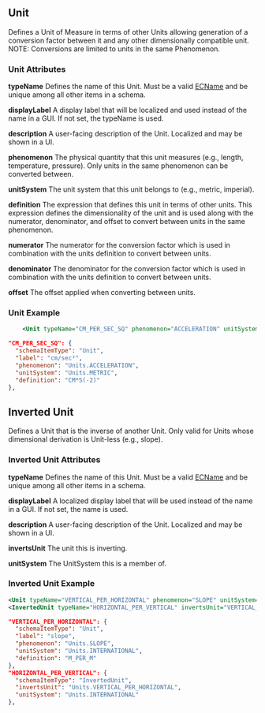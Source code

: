 ## Unit

Defines a Unit of Measure in terms of other Units allowing generation of a conversion factor between it and any other dimensionally compatible unit.  NOTE: Conversions are limited to units in the same Phenomenon.

### Unit Attributes

**typeName** Defines the name of this Unit. Must be a valid [ECName](./ec-name.md) and be unique among all other items in a schema.

**displayLabel** A display label that will be localized and used instead of the name in a GUI. If not set, the typeName is used.

**description** A user-facing description of the Unit. Localized and may be shown in a UI.

**phenomenon** The physical quantity that this unit measures (e.g., length, temperature, pressure).  Only units in the same phenomenon can be converted between.

**unitSystem** The unit system that this unit belongs to (e.g., metric, imperial).

**definition** The expression that defines this unit in terms of other units.  This expression defines the dimensionality of the unit and is used along with the numerator, denominator, and offset to convert between units in the same phenomenon.

**numerator** The numerator for the conversion factor which is used in combination with the units definition to convert between units.

**denominator** The denominator for the conversion factor which is used in combination with the units definition to convert between units.

**offset** The offset applied when converting between units.

### Unit Example

```xml
    <Unit typeName="CM_PER_SEC_SQ" phenomenon="ACCELERATION" unitSystem="METRIC" definition="CM*S(-2)" displayLabel="cm/sec²" />
```

```json
"CM_PER_SEC_SQ": {
  "schemaItemType": "Unit",
  "label": "cm/sec²",
  "phenomenon": "Units.ACCELERATION",
  "unitSystem": "Units.METRIC",
  "definition": "CM*S(-2)"
},
```

## Inverted Unit

Defines a Unit that is the inverse of another Unit.  Only valid for Units whose dimensional derivation is Unit-less (e.g., slope).

### Inverted Unit Attributes

**typeName** Defines the name of this Unit. Must be a valid [ECName](./ec-name.md) and be unique among all other items in a schema.

**displayLabel** A localized display label that will be used instead of the name in a GUI. If not set, the name is used.

**description** A user-facing description of the Unit. Localized and may be shown in a UI.

**invertsUnit** The unit this is inverting.

**unitSystem** The UnitSystem this is a member of.

### Inverted Unit Example

```xml
<Unit typeName="VERTICAL_PER_HORIZONTAL" phenomenon="SLOPE" unitSystem="INTERNATIONAL" definition="M_PER_M" displayLabel="slope" />
<InvertedUnit typeName="HORIZONTAL_PER_VERTICAL" invertsUnit="VERTICAL_PER_HORIZONTAL" unitSystem="INTERNATIONAL" />
```

```json
"VERTICAL_PER_HORIZONTAL": {
  "schemaItemType": "Unit",
  "label": "slope",
  "phenomenon": "Units.SLOPE",
  "unitSystem": "Units.INTERNATIONAL",
  "definition": "M_PER_M"
},
"HORIZONTAL_PER_VERTICAL": {
  "schemaItemType": "InvertedUnit",
  "invertsUnit": "Units.VERTICAL_PER_HORIZONTAL",
  "unitSystem": "Units.INTERNATIONAL"
},
```